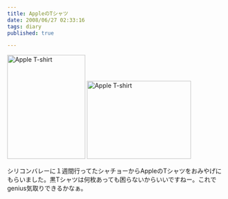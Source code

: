 ```yaml
---
title: AppleのTシャツ
date: 2008/06/27 02:33:16
tags: diary
published: true

---
```


<p><a href="http://www.flickr.com/photos/katsuma/2613877954/" title="Apple T-shirt by katsuma, on Flickr"><img src="http://farm4.static.flickr.com/3245/2613877954_8f7f60afec_m.jpg" width="180" height="240" alt="Apple T-shirt" /></a>
<a href="http://www.flickr.com/photos/katsuma/2613878080/" title="Apple T-shirt by katsuma, on Flickr"><img src="http://farm4.static.flickr.com/3022/2613878080_7fbdf85f17_m.jpg" width="240" height="180" alt="Apple T-shirt" /></a>
</p>

<p>シリコンバレーに１週間行ってたシャチョーからAppleのTシャツをおみやげにもらいました。黒Tシャツは何枚あっても困らないからいいですねー。これでgenius気取りできるかなぁ。</p>




